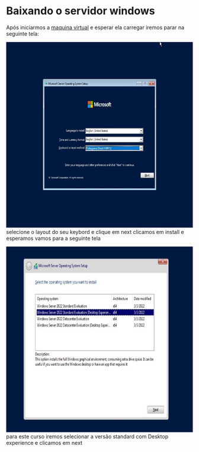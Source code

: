 # Baixando o servidor windows
Após iniciarmos a [maquina virtual](https://github.com/gaamarchi/Windows_Server/blob/main/baixando_servidor/criando_vm.md) e esperar ela carregar iremos parar na seguinte tela:  

<p float="left">
  <img src="linguagem.jpg" width="600" height="500" style="margin-right: 10px;"></br>
  selecione o layout do seu keybord e clique em next  
  clicamos em install e esperamos    
  vamos para a seguinte tela  
</p>
<img src="versoes_windows.jpg" width="600" height="500">    
para este curso iremos selecionar  a versão standard com Desktop experience e clicamos em next